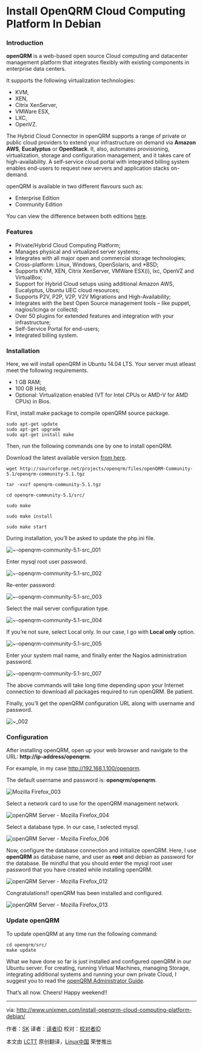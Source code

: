 Install OpenQRM Cloud Computing Platform In Debian
================================================================================
### Introduction ###

**openQRM** is a web-based open source Cloud computing and datacenter management platform that integrates flexibly with existing components in enterprise data centers.

It supports the following virtualization technologies:

- KVM,
- XEN,
- Citrix XenServer,
- VMWare ESX,
- LXC,
- OpenVZ.

The Hybrid Cloud Connector in openQRM supports a range of private or public cloud providers to extend your infrastructure on demand via **Amazon AWS**, **Eucalyptus** or **OpenStack**. It, also, automates provisioning, virtualization, storage and configuration management, and it takes care of high-availability. A self-service cloud portal with integrated billing system enables end-users to request new servers and application stacks on-demand.

openQRM is available in two different flavours such as:

- Enterprise Edition
- Community Edition

You can view the difference between both editions [here][1].

### Features ###

- Private/Hybrid Cloud Computing Platform;
- Manages physical and virtualized server systems;
- Integrates with all major open and commercial storage technologies;
- Cross-platform: Linux, Windows, OpenSolaris, and *BSD;
- Supports KVM, XEN, Citrix XenServer, VMWare ESX(i), lxc, OpenVZ and VirtualBox;
- Support for Hybrid Cloud setups using additional Amazon AWS, Eucalyptus, Ubuntu UEC cloud resources;
- Supports P2V, P2P, V2P, V2V Migrations and High-Availability;
- Integrates with the best Open Source management tools – like puppet, nagios/Icinga or collectd;
- Over 50 plugins for extended features and integration with your infrastructure;
- Self-Service Portal for end-users;
- Integrated billing system.

### Installation ###

Here, we will install openQRM in Ubuntu 14.04 LTS. Your server must atleast meet the following requirements.

- 1 GB RAM;
- 100 GB Hdd;
- Optional: Virtualization enabled (VT for Intel CPUs or AMD-V for AMD CPUs) in Bios.

First, install make package to compile openQRM source package.

    sudo apt-get update
    sudo apt-get upgrade
    sudo apt-get install make

Then, run the following commands one by one to install openQRM.

Download the latest available version [from here][2].

    wget http://sourceforge.net/projects/openqrm/files/openQRM-Community-5.1/openqrm-community-5.1.tgz
    
    tar -xvzf openqrm-community-5.1.tgz
    
    cd openqrm-community-5.1/src/
    
    sudo make
    
    sudo make install
    
    sudo make start

During installation, you’ll be asked to update the php.ini file.

![~-openqrm-community-5.1-src_001](http://180016988.r.cdn77.net/wp-content/uploads/2015/02/sk@server-openqrm-community-5.1-src_001.png)

Enter mysql root user password.

![~-openqrm-community-5.1-src_002](http://180016988.r.cdn77.net/wp-content/uploads/2015/02/sk@server-openqrm-community-5.1-src_002.png)

Re-enter password:

![~-openqrm-community-5.1-src_003](http://180016988.r.cdn77.net/wp-content/uploads/2015/02/sk@server-openqrm-community-5.1-src_003.png)

Select the mail server configuration type.

![~-openqrm-community-5.1-src_004](http://180016988.r.cdn77.net/wp-content/uploads/2015/02/sk@server-openqrm-community-5.1-src_004.png)

If you’re not sure, select Local only. In our case, I go with **Local only** option.

![~-openqrm-community-5.1-src_005](http://180016988.r.cdn77.net/wp-content/uploads/2015/02/sk@server-openqrm-community-5.1-src_005.png)

Enter your system mail name, and finally enter the Nagios administration password.

![~-openqrm-community-5.1-src_007](http://180016988.r.cdn77.net/wp-content/uploads/2015/02/sk@server-openqrm-community-5.1-src_007.png)

The above commands will take long time depending upon your Internet connection to download all packages required to run openQRM. Be patient.

Finally, you’ll get the openQRM configuration URL along with username and password.

![~_002](http://180016988.r.cdn77.net/wp-content/uploads/2015/02/sk@debian-_002.png)

### Configuration ###

After installing openQRM, open up your web browser and navigate to the URL: **http://ip-address/openqrm**.

For example, in my case http://192.168.1.100/openqrm.

The default username and password is: **openqrm/openqrm**.

![Mozilla Firefox_003](http://180016988.r.cdn77.net/wp-content/uploads/2015/02/Mozilla-Firefox_003.png)

Select a network card to use for the openQRM management network.

![openQRM Server - Mozilla Firefox_004](http://180016988.r.cdn77.net/wp-content/uploads/2015/02/openQRM-Server-Mozilla-Firefox_004.png)

Select a database type. In our case, I selected mysql.

![openQRM Server - Mozilla Firefox_006](http://180016988.r.cdn77.net/wp-content/uploads/2015/02/openQRM-Server-Mozilla-Firefox_006.png)

Now, configure the database connection and initialize openQRM. Here, I use **openQRM** as database name, and user as **root** and debian as password for the database. Be mindful that you should enter the mysql root user password that you have created while installing openQRM.

![openQRM Server - Mozilla Firefox_012](http://180016988.r.cdn77.net/wp-content/uploads/2015/02/openQRM-Server-Mozilla-Firefox_012.png)

Congratulations!! openQRM has been installed and configured.

![openQRM Server - Mozilla Firefox_013](http://180016988.r.cdn77.net/wp-content/uploads/2015/02/openQRM-Server-Mozilla-Firefox_013.png)

### Update openQRM ###

To update openQRM at any time run the following command:

    cd openqrm/src/
    make update

What we have done so far is just installed and configured openQRM in our Ubuntu server. For creating, running Virtual Machines, managing Storage, integrating additional systems and running your own private Cloud, I suggest you to read the [openQRM Administrator Guide][3].

That’s all now. Cheers! Happy weekend!!

--------------------------------------------------------------------------------

via: http://www.unixmen.com/install-openqrm-cloud-computing-platform-debian/

作者：[SK][a]
译者：[译者ID](https://github.com/译者ID)
校对：[校对者ID](https://github.com/校对者ID)

本文由 [LCTT](https://github.com/LCTT/TranslateProject) 原创翻译，[Linux中国](http://linux.cn/) 荣誉推出

[a]:http://www.unixmen.com/author/sk/
[1]:http://www.openqrm-enterprise.com/products/edition-comparison.html
[2]:http://sourceforge.net/projects/openqrm/files/?source=navbar
[3]:http://www.openqrm-enterprise.com/fileadmin/Documents/Whitepaper/openQRM-Enterprise-Administrator-Guide-5.2.pdf